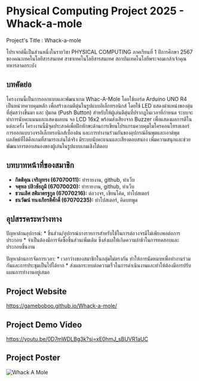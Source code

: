 # Physical Computing Project 2025 - Whack-a-mole
Project's Title : Whack-a-mole


โปรเจกต์นี้เป็นส่วนหนึ่งในรายวิชา PHYSICAL COMPUTING ภาคเรียนที่ 1 ปีการศึกษา 2567 ของคณะเทคโนโลยีสารสนเทศ สาขาเทคโนโลยีสารสนเทศ สถาบันเทคโนโลยีพระจอมเกล้าเจ้าคุณทหารลาดกระบัง


## บทคัดย่อ
  โครงงานนี้เป็นการออกแบบและพัฒนาเกม Whac-A-Mole โดยใช้บอร์ด Arduino UNO R4 เป็นหน่วยควบคุมหลัก เพื่อสร้างเกมตีตุ่นในรูปแบบอิเล็กทรอนิกส์ โดยใช้ LED แสดงตำแหน่งของตุ่นที่สุ่มสว่างขึ้นมา และ ปุ่มกด (Push Button) สำหรับให้ผู้เล่นตีตุ่นที่ปรากฏในเวลาที่กำหนด ระบบจะทำการนับคะแนนและแสดงผลบน จอ LCD 16x2 พร้อมส่งเสียงจาก Buzzer เพื่อแสดงผลการตีในแต่ละครั้ง โครงงานนี้มีจุดประสงค์เพื่อฝึกทักษะด้านการเขียนโปรแกรมควบคุมไมโครคอนโทรลเลอร์ การออกแบบวงจรอิเล็กทรอนิกส์เบื้องต้น และการทำงานร่วมกันของอุปกรณ์อินพุตและเอาต์พุต ผลลัพธ์ที่ได้คือเกมที่สามารถเล่นได้จริง มีระบบนับคะแนนและเสียงตอบสนอง เพิ่มความสนุกและช่วยพัฒนาการตอบสนองของผู้เล่นในรูปแบบเกมเชิงโต้ตอบ


## บทบาทหน้าที่ของสมาชิก

* **กิตติคุณ เจริญทรง (67070011):** ทำรายงาน, github, ทำเว็บ
* **จตุพล ปลิวชัยภูมิ (67070020):** ทำรายงาน, github, ทำเว็บ
* **ชวนเลิศ สติมาตรฐกูล (67070216):** ต่อวงจร, เขียนโค้ด, ทำโปสเตอร์
* **ธนวัฒน์ ทนงเกียรติศักดิ์ (67070235):** ทำโปสเตอร์, คิดบทพูด


## อุปสรรคระหว่างทาง

 ปัญหาด้านอุปกรณ์:
    * ชิ้นส่วน/อุปกรณ์บางรายการสำหรับใช้ในการต่อวงจรมีไม่เพียงพอต่อการประกอบ
    * จำเป็นต้องมีการจัดซื้อชิ้นส่วนเพิ่มเติม ซึ่งส่งผลให้เกิดความล่าช้าในการทดสอบและประกอบชิ้นงาน

ปัญหาด้านการจัดการเวลา:
    * เวลาว่างของสมาชิกในกลุ่มไม่ตรงกัน ทำให้การนัดหมายเพื่อทำงานร่วมกันและการประชุมเป็นไปได้ยาก
    * ส่งผลกระทบต่อความเร็วในการดำเนินงานและทำให้ต้องมีการปรับแผนการทำงานอยู่เสมอ


## Project Website
https://gameboboo.github.io/Whack-a-mole/


## Project Demo Video
https://youtu.be/0D7mWDLBg3k?si=xE0hmJ_sBUVR1aUC


## Project Poster
![Whack A Mole](source/A1.png)
